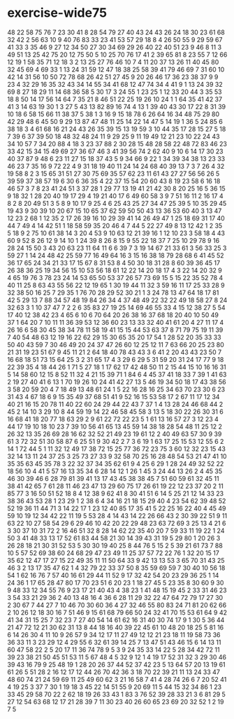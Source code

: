 # exercise-wide75
48
22
58
75
76
7
23
30
41
8
28
54
79
27
40
43
24
43
26
24
18
30
23
61
68
32
42
2
56
63
10
9
40
76
83
33
23
41
53
57
29
18
8
4
26
50
55
9
29
59
67
41
33
3
35
46
9
27
12
34
50
27
30
34
69
29
26
40
22
40
51
23
9
46
8
11
3
49
51
13
25
42
75
20
12
75
50
5
10
25
70
76
17
41
2
39
65
81
8
23
55
7
12
66
12
19
1
58
35
71
12
18
3
2
13
25
27
76
46
10
7
4
11
20
37
13
26
11
40
45
80
32
45
69
4
69
33
1
13
24
31
59
12
47
18
38
25
58
39
41
79
46
69
7
31
60
10
42
14
31
56
10
50
72
78
68
26
42
51
27
45
9
20
26
46
17
36
23
38
37
9
9
23
4
32
29
16
35
32
43
34
14
55
34
41
68
12
47
74
34
4
41
9
1
13
24
39
32
69
8
27
18
29
11
14
68
36
58
5
30
17
3
24
55
1
23
25
1
12
33
20
44
3
35
53
18
8
50
14
17
56
14
64
7
35
21
8
46
51
22
25
19
26
10
24
1
1
64
35
41
42
37
41
3
14
63
19
30
1
3
27
5
43
13
82
89
16
74
4
13
1
39
40
43
30
17
22
8
31
39
10
18
6
58
15
66
11
38
37
5
38
1
3
16
9
15
18
78
6
26
64
16
34
48
75
29
80
42
29
48
6
45
50
9
29
13
87
47
48
11
25
14
22
14
47
5
14
19
1
36
5
24
85
6
38
18
3
4
61
68
16
21
24
43
26
35
39
15
13
19
59
3
10
44
35
17
28
15
27
5
18
7
39
6
37
39
50
18
48
32
48
24
11
9
29
25
9
11
19
49
12
21
23
10
22
24
43
34
10
57
7
34
20
88
4
18
3
23
37
88
2
30
28
15
48
28
58
22
48
72
83
46
23
33
42
15
34
15
49
69
27
36
67
46
3
41
39
56
74
2
62
40
9
10
6
14
17
30
23
40
37
87
9
48
6
23
11
27
15
18
37
43
5
9
34
66
9
22
1
34
39
34
38
13
23
33
46
23
7
35
16
9
72
22
4
9
31
18
19
40
11
24
14
24
68
40
39
13
7
3
7
26
4
32
19
58
8
2
3
15
65
31
51
27
30
75
69
35
57
62
23
11
61
43
27
27
56
56
26
5
39
59
37
38
57
19
6
30
6
36
35
4
22
37
15
54
20
60
43
8
19
23
58
6
16
18
46
57
3
7
8
23
41
24
51
3
37
28
1
29
77
13
19
41
21
42
30
8
20
25
16
5
36
15
9
18
32
1
28
20
40
19
17
29
4
19
21
40
17
6
49
60
58
3
9
7
51
16
11
2
16
17
4
8
2
8
20
49
51
3
5
8
9
10
17
9
25
4
6
25
43
25
27
34
47
25
39
5
10
35
29
45
19
43
9
30
39
10
20
67
15
10
65
37
62
59
50
50
43
13
36
53
60
40
3
13
47
12
23
2
68
1
12
35
2
17
26
39
16
10
29
39
41
14
26
49
47
1
25
18
69
31
17
40
44
7
49
4
14
42
51
1
18
58
59
35
20
46
4
7
44
5
22
27
49
8
13
12
42
1
2
35
5
18
9
2
75
10
61
38
14
3
20
4
53
9
10
63
12
21
39
16
1
12
10
23
3
58
18
4
43
60
9
52
8
26
12
9
14
10
1
24
39
8
26
8
15
9
55
22
18
37
7
25
10
29
78
9
16
28
24
15
50
3
43
20
63
23
11
64
11
6
6
39
7
3
19
14
67
21
33
61
3
56
33
25
3
59
27
1
14
24
48
42
25
59
77
16
49
64
16
3
15
16
38
18
79
28
68
6
41
45
52
36
17
65
24
34
21
33
17
15
67
8
31
53
8
4
50
30
18
31
28
8
60
39
36
45
17
26
38
36
25
19
34
56
15
10
53
56
18
61
12
22
14
20
18
17
4
3
22
14
20
32
9
4
65
19
76
3
78
23
24
14
53
65
50
53
37
26
57
73
69
15
5
15
22
35
52
78
4
40
11
25
8
63
43
55
56
22
12
19
65
1
30
19
44
11
32
3
59
16
11
17
25
33
28
9
32
38
50
16
25
7
29
35
1
76
70
28
29
52
30
21
1
3
24
78
13
47
64
18
17
81
42
5
29
13
7
88
34
57
48
19
84
26
34
4
37
48
49
22
32
22
49
18
58
27
8
24
32
63
3
1
10
37
47
7
2
2
6
35
83
27
19
25
14
69
46
55
33
4
15
12
38
27
5
54
17
40
12
38
42
23
4
65
6
10
6
70
64
20
26
38
16
37
68
18
20
40
10
50
49
37
1
64
20
7
10
11
11
36
39
53
12
36
60
23
13
33
32
40
41
61
20
4
27
11
17
4
26
16
6
58
30
45
38
34
78
11
58
19
41
15
15
44
53
63
37
8
71
79
75
19
11
39
7
40
54
48
63
12
19
16
22
62
29
15
30
65
35
20
17
54
1
28
52
20
35
33
33
50
40
43
59
7
30
46
49
20
24
37
47
26
60
12
25
12
11
7
63
66
20
25
23
80
21
31
19
23
51
67
9
45
11
21
2
64
18
40
78
43
43
3
6
41
2
20
43
43
23
50
7
16
68
18
51
73
15
64
25
3
2
31
65
17
4
3
29
6
29
5
31
59
20
31
24
17
77
9
18
22
39
35
4
18
44
26
1
71
5
27
18
1
17
62
17
42
48
50
11
2
15
44
15
10
16
16
31
5
14
58
60
12
15
8
52
11
32
4
21
15
39
71
1
84
6
4
45
37
41
18
33
7
39
1
41
63
2
19
27
40
41
6
13
1
70
19
26
10
24
41
42
27
13
5
46
19
34
50
18
17
43
38
56
3
58
20
59
20
4
7
18
49
13
48
61
24
1
5
22
16
28
16
25
34
63
70
23
30
6
23
31
43
4
67
18
6
9
15
35
49
37
68
51
41
9
52
16
15
53
58
17
2
67
11
17
12
34
40
21
16
15
20
78
11
40
22
60
24
29
44
22
43
7
37
1
4
13
28
24
46
68
44
2
45
2
14
10
3
29
10
8
44
59
19
14
22
46
58
45
58
3
13
5
18
30
22
26
30
31
6
16
68
41
18
20
77
18
63
29
2
9
61
22
72
22
23
5
1
61
13
16
57
27
3
12
23
4
44
17
19
10
18
10
23
7
39
10
56
41
65
13
45
59
14
38
18
28
54
48
11
25
12
2
26
32
13
35
26
69
28
16
62
32
52
21
49
23
19
61
12
2
40
49
63
57
30
9
39
61
3
72
32
51
30
58
87
6
25
51
9
30
42
2
7
3
6
19
1
63
17
25
15
53
12
55
6
2
14
1
72
44
5
1
11
32
12
49
17
38
72
15
25
77
36
72
23
75
3
60
12
32
23
15
43
32
14
13
11
24
37
25
3
25
73
27
33
9
32
58
70
25
16
28
48
54
53
21
47
41
10
35
35
63
45
35
78
3
22
32
37
34
35
62
61
9
4
25
6
29
1
28
24
49
32
52
22
18
56
10
4
41
5
57
16
13
35
34
6
28
14
12
1
26
1
45
3
24
44
13
26
2
4
45
35
46
30
39
46
6
28
79
81
39
41
13
17
43
45
38
38
45
7
51
60
59
61
32
45
11
38
41
42
65
7
61
28
11
46
23
47
13
29
60
75
17
26
61
19
22
12
23
37
20
2
11
85
77
3
16
50
51
52
18
8
4
12
38
9
62
41
8
30
41
51
6
14
5
25
21
12
14
33
23
38
36
43
53
28
1
23
29
1
2
38
6
4
34
16
21
18
15
29
40
4
23
54
62
39
48
52
52
19
36
11
44
71
3
14
22
17
1
23
12
40
85
17
35
41
5
22
25
16
22
40
4
45
49
59
10
19
12
34
42
22
11
19
5
53
28
4
14
43
14
22
26
66
43
2
30
39
22
51
9
11
63
22
10
27
58
54
29
6
29
46
10
42
20
22
29
48
23
63
72
69
3
25
13
4
21
6
3
30
37
10
31
72
2
16
46
51
32
8
28
14
62
22
35
40
20
7
59
33
11
19
22
1
24
50
3
41
48
33
13
17
52
61
83
44
58
21
30
14
39
43
31
19
5
29
80
1
20
26
3
26
28
18
21
30
31
52
53
5
30
30
19
40
25
8
44
76
5
15
2
5
39
21
61
73
7
88
10
5
57
52
69
38
60
24
68
29
47
23
49
11
25
37
57
72
22
76
1
32
20
15
17
35
62
12
47
17
27
15
22
49
35
11
11
50
64
33
9
42
13
13
53
3
65
70
31
43
25
46
3
2
13
17
35
47
62
1
4
32
79
22
33
37
50
8
35
59
69
59
7
30
40
10
56
18
54
1
62
16
76
7
57
40
16
61
29
44
11
52
9
17
32
42
54
20
23
29
36
25
1
14
24
36
1
17
65
28
47
80
17
70
23
51
6
20
23
1
18
27
45
5
23
35
8
30
60
9
30
9
48
33
12
34
55
76
9
23
17
21
40
43
4
38
23
1
41
48
15
19
45
2
33
31
46
23
3
54
33
21
29
36
2
40
13
48
16
4
36
6
28
11
29
32
22
47
64
72
79
17
27
30
2
30
67
7
44
27
7
10
46
70
30
60
36
4
27
32
46
55
80
83
24
71
81
20
62
66
2
10
26
12
18
30
16
7
51
46
9
15
61
68
79
66
50
24
32
41
70
15
53
61
64
9
42
41
34
31
15
25
7
32
23
7
27
40
54
14
61
62
16
31
40
30
74
17
9
1
30
5
36
44
21
47
72
12
21
30
62
31
13
8
44
18
16
40
39
22
45
61
10
48
20
18
25
5
81
16
6
14
26
30
4
11
10
9
26
57
9
34
12
17
11
27
49
12
12
21
23
18
11
19
58
73
36
36
33
11
3
23
29
12
4
29
55
6
32
61
39
14
25
7
13
47
51
43
46
15
6
14
13
11
60
47
58
22
2
5
20
17
11
36
74
78
9
5
3
9
24
35
33
14
22
5
28
34
42
72
11
39
23
38
21
50
45
51
53
11
5
67
48
4
5
32
9
12
1
4
19
17
52
31
32
3
29
30
46
39
43
16
79
9
25
48
19
1
28
20
26
37
44
52
37
42
23
5
13
64
57
20
13
19
61
61
26
5
51
28
2
16
12
17
12
44
26
70
42
36
3
18
70
22
39
21
11
13
24
33
47
48
60
74
21
24
59
69
11
25
49
60
62
3
21
16
58
7
41
4
28
74
26
6
7
20
52
41
4
19
25
3
37
7
30
1
19
18
3
45
22
14
51
55
9
20
69
11
5
44
15
32
34
86
1
23
33
45
29
58
70
22
2
62
18
19
26
33
43
1
83
3
76
52
39
28
33
21
3
6
81
29
5
27
12
54
63
68
12
17
21
28
39
7
11
30
23
40
26
60
65
23
69
20
32
52
1
2
19
7
5

